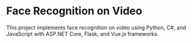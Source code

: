 # Face Recognition on Video

This project implements face recognition on video using Python, C#, and JavaScript with ASP.NET Core, Flask, and Vue.js frameworks.
